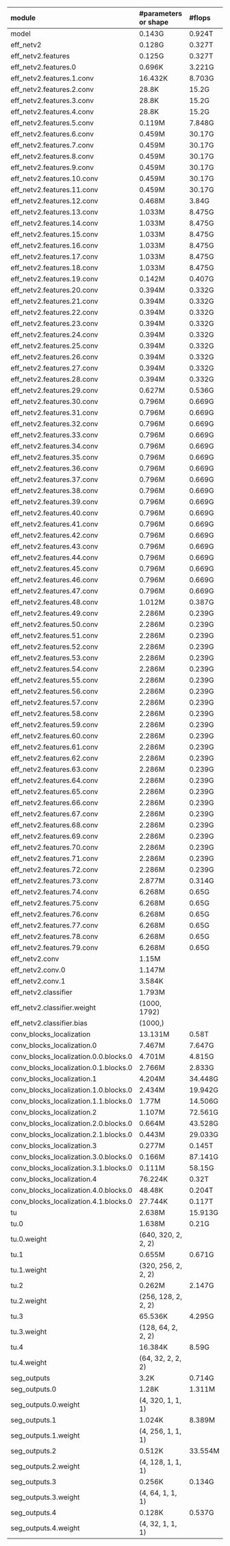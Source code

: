 | module                                   | #parameters or shape   | #flops     |
|:-----------------------------------------|:-----------------------|:-----------|
| model                                    | 0.143G                 | 0.924T     |
|  eff_netv2                               |  0.128G                |  0.327T    |
|   eff_netv2.features                     |   0.125G               |   0.327T   |
|    eff_netv2.features.0                  |    0.696K              |    3.221G  |
|    eff_netv2.features.1.conv             |    16.432K             |    8.703G  |
|    eff_netv2.features.2.conv             |    28.8K               |    15.2G   |
|    eff_netv2.features.3.conv             |    28.8K               |    15.2G   |
|    eff_netv2.features.4.conv             |    28.8K               |    15.2G   |
|    eff_netv2.features.5.conv             |    0.119M              |    7.848G  |
|    eff_netv2.features.6.conv             |    0.459M              |    30.17G  |
|    eff_netv2.features.7.conv             |    0.459M              |    30.17G  |
|    eff_netv2.features.8.conv             |    0.459M              |    30.17G  |
|    eff_netv2.features.9.conv             |    0.459M              |    30.17G  |
|    eff_netv2.features.10.conv            |    0.459M              |    30.17G  |
|    eff_netv2.features.11.conv            |    0.459M              |    30.17G  |
|    eff_netv2.features.12.conv            |    0.468M              |    3.84G   |
|    eff_netv2.features.13.conv            |    1.033M              |    8.475G  |
|    eff_netv2.features.14.conv            |    1.033M              |    8.475G  |
|    eff_netv2.features.15.conv            |    1.033M              |    8.475G  |
|    eff_netv2.features.16.conv            |    1.033M              |    8.475G  |
|    eff_netv2.features.17.conv            |    1.033M              |    8.475G  |
|    eff_netv2.features.18.conv            |    1.033M              |    8.475G  |
|    eff_netv2.features.19.conv            |    0.142M              |    0.407G  |
|    eff_netv2.features.20.conv            |    0.394M              |    0.332G  |
|    eff_netv2.features.21.conv            |    0.394M              |    0.332G  |
|    eff_netv2.features.22.conv            |    0.394M              |    0.332G  |
|    eff_netv2.features.23.conv            |    0.394M              |    0.332G  |
|    eff_netv2.features.24.conv            |    0.394M              |    0.332G  |
|    eff_netv2.features.25.conv            |    0.394M              |    0.332G  |
|    eff_netv2.features.26.conv            |    0.394M              |    0.332G  |
|    eff_netv2.features.27.conv            |    0.394M              |    0.332G  |
|    eff_netv2.features.28.conv            |    0.394M              |    0.332G  |
|    eff_netv2.features.29.conv            |    0.627M              |    0.536G  |
|    eff_netv2.features.30.conv            |    0.796M              |    0.669G  |
|    eff_netv2.features.31.conv            |    0.796M              |    0.669G  |
|    eff_netv2.features.32.conv            |    0.796M              |    0.669G  |
|    eff_netv2.features.33.conv            |    0.796M              |    0.669G  |
|    eff_netv2.features.34.conv            |    0.796M              |    0.669G  |
|    eff_netv2.features.35.conv            |    0.796M              |    0.669G  |
|    eff_netv2.features.36.conv            |    0.796M              |    0.669G  |
|    eff_netv2.features.37.conv            |    0.796M              |    0.669G  |
|    eff_netv2.features.38.conv            |    0.796M              |    0.669G  |
|    eff_netv2.features.39.conv            |    0.796M              |    0.669G  |
|    eff_netv2.features.40.conv            |    0.796M              |    0.669G  |
|    eff_netv2.features.41.conv            |    0.796M              |    0.669G  |
|    eff_netv2.features.42.conv            |    0.796M              |    0.669G  |
|    eff_netv2.features.43.conv            |    0.796M              |    0.669G  |
|    eff_netv2.features.44.conv            |    0.796M              |    0.669G  |
|    eff_netv2.features.45.conv            |    0.796M              |    0.669G  |
|    eff_netv2.features.46.conv            |    0.796M              |    0.669G  |
|    eff_netv2.features.47.conv            |    0.796M              |    0.669G  |
|    eff_netv2.features.48.conv            |    1.012M              |    0.387G  |
|    eff_netv2.features.49.conv            |    2.286M              |    0.239G  |
|    eff_netv2.features.50.conv            |    2.286M              |    0.239G  |
|    eff_netv2.features.51.conv            |    2.286M              |    0.239G  |
|    eff_netv2.features.52.conv            |    2.286M              |    0.239G  |
|    eff_netv2.features.53.conv            |    2.286M              |    0.239G  |
|    eff_netv2.features.54.conv            |    2.286M              |    0.239G  |
|    eff_netv2.features.55.conv            |    2.286M              |    0.239G  |
|    eff_netv2.features.56.conv            |    2.286M              |    0.239G  |
|    eff_netv2.features.57.conv            |    2.286M              |    0.239G  |
|    eff_netv2.features.58.conv            |    2.286M              |    0.239G  |
|    eff_netv2.features.59.conv            |    2.286M              |    0.239G  |
|    eff_netv2.features.60.conv            |    2.286M              |    0.239G  |
|    eff_netv2.features.61.conv            |    2.286M              |    0.239G  |
|    eff_netv2.features.62.conv            |    2.286M              |    0.239G  |
|    eff_netv2.features.63.conv            |    2.286M              |    0.239G  |
|    eff_netv2.features.64.conv            |    2.286M              |    0.239G  |
|    eff_netv2.features.65.conv            |    2.286M              |    0.239G  |
|    eff_netv2.features.66.conv            |    2.286M              |    0.239G  |
|    eff_netv2.features.67.conv            |    2.286M              |    0.239G  |
|    eff_netv2.features.68.conv            |    2.286M              |    0.239G  |
|    eff_netv2.features.69.conv            |    2.286M              |    0.239G  |
|    eff_netv2.features.70.conv            |    2.286M              |    0.239G  |
|    eff_netv2.features.71.conv            |    2.286M              |    0.239G  |
|    eff_netv2.features.72.conv            |    2.286M              |    0.239G  |
|    eff_netv2.features.73.conv            |    2.877M              |    0.314G  |
|    eff_netv2.features.74.conv            |    6.268M              |    0.65G   |
|    eff_netv2.features.75.conv            |    6.268M              |    0.65G   |
|    eff_netv2.features.76.conv            |    6.268M              |    0.65G   |
|    eff_netv2.features.77.conv            |    6.268M              |    0.65G   |
|    eff_netv2.features.78.conv            |    6.268M              |    0.65G   |
|    eff_netv2.features.79.conv            |    6.268M              |    0.65G   |
|   eff_netv2.conv                         |   1.15M                |            |
|    eff_netv2.conv.0                      |    1.147M              |            |
|    eff_netv2.conv.1                      |    3.584K              |            |
|   eff_netv2.classifier                   |   1.793M               |            |
|    eff_netv2.classifier.weight           |    (1000, 1792)        |            |
|    eff_netv2.classifier.bias             |    (1000,)             |            |
|  conv_blocks_localization                |  13.131M               |  0.58T     |
|   conv_blocks_localization.0             |   7.467M               |   7.647G   |
|    conv_blocks_localization.0.0.blocks.0 |    4.701M              |    4.815G  |
|    conv_blocks_localization.0.1.blocks.0 |    2.766M              |    2.833G  |
|   conv_blocks_localization.1             |   4.204M               |   34.448G  |
|    conv_blocks_localization.1.0.blocks.0 |    2.434M              |    19.942G |
|    conv_blocks_localization.1.1.blocks.0 |    1.77M               |    14.506G |
|   conv_blocks_localization.2             |   1.107M               |   72.561G  |
|    conv_blocks_localization.2.0.blocks.0 |    0.664M              |    43.528G |
|    conv_blocks_localization.2.1.blocks.0 |    0.443M              |    29.033G |
|   conv_blocks_localization.3             |   0.277M               |   0.145T   |
|    conv_blocks_localization.3.0.blocks.0 |    0.166M              |    87.141G |
|    conv_blocks_localization.3.1.blocks.0 |    0.111M              |    58.15G  |
|   conv_blocks_localization.4             |   76.224K              |   0.32T    |
|    conv_blocks_localization.4.0.blocks.0 |    48.48K              |    0.204T  |
|    conv_blocks_localization.4.1.blocks.0 |    27.744K             |    0.117T  |
|  tu                                      |  2.638M                |  15.913G   |
|   tu.0                                   |   1.638M               |   0.21G    |
|    tu.0.weight                           |    (640, 320, 2, 2, 2) |            |
|   tu.1                                   |   0.655M               |   0.671G   |
|    tu.1.weight                           |    (320, 256, 2, 2, 2) |            |
|   tu.2                                   |   0.262M               |   2.147G   |
|    tu.2.weight                           |    (256, 128, 2, 2, 2) |            |
|   tu.3                                   |   65.536K              |   4.295G   |
|    tu.3.weight                           |    (128, 64, 2, 2, 2)  |            |
|   tu.4                                   |   16.384K              |   8.59G    |
|    tu.4.weight                           |    (64, 32, 2, 2, 2)   |            |
|  seg_outputs                             |  3.2K                  |  0.714G    |
|   seg_outputs.0                          |   1.28K                |   1.311M   |
|    seg_outputs.0.weight                  |    (4, 320, 1, 1, 1)   |            |
|   seg_outputs.1                          |   1.024K               |   8.389M   |
|    seg_outputs.1.weight                  |    (4, 256, 1, 1, 1)   |            |
|   seg_outputs.2                          |   0.512K               |   33.554M  |
|    seg_outputs.2.weight                  |    (4, 128, 1, 1, 1)   |            |
|   seg_outputs.3                          |   0.256K               |   0.134G   |
|    seg_outputs.3.weight                  |    (4, 64, 1, 1, 1)    |            |
|   seg_outputs.4                          |   0.128K               |   0.537G   |
|    seg_outputs.4.weight                  |    (4, 32, 1, 1, 1)    |            |
